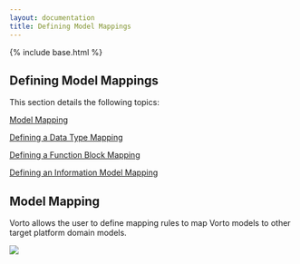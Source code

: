 ```yaml
---
layout: documentation
title: Defining Model Mappings
---
```

{% include base.html %}

## Defining Model Mappings

This section details the following topics:

[Model Mapping](#model-mapping)  

[Defining a Data Type Mapping](./data-type-mapping.html)  

[Defining a Function Block Mapping](./function-block-mapping.html)  

[Defining an Information Model Mapping](./information-model-mapping.html)  

## Model Mapping

Vorto allows the user to define mapping rules to map Vorto models to other target platform domain models.

<div class="thumb1">
<a title="Defining a new Mapping" data-rel="prettyPhoto" href="https://youtu.be/C5c5tTFwG0U&width=1500&height=1000" rel="prettyPhoto" >
<img src="{{ $base}}/img/documentation/defineinfomap.jpg"  class="box-img img-responsive zoom1">
<i class="fa fa-play-circle fa-5 play-icon"></i>
</a>
</div>

